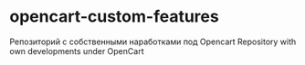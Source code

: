 # opencart-custom-features
Репозиторий с собственными наработками под Opencart
Repository with own developments under OpenCart 
